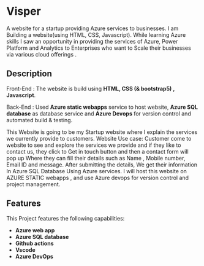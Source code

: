 # Visper 
 A website for a startup providing Azure services to businesses. I am Building a website(using HTML, CSS, Javascript). While learning Azure skills I saw an opportunity in providing the services of Azure, Power Platform and Analytics to Enterprises who want to Scale their businesses via various cloud offerings .

## Description
Front-End : The website is build using **HTML, CSS (& bootstrap5) , Javascript**.

Back-End : Used **Azure static webapps** service to host website, **Azure SQL database** as database service and **Azure Devops** for version control and automated build & testing.

This Website is going to be my Startup website where I explain the services we currently provide to customers.
Website Use case: Customer come to website to see and explore the services we provide and if they like to contact us, they click to Get in touch button and then a contact form will pop up Where they can fill their details such as Name , Mobile number, Email ID and message. After submitting the details, We get their information In Azure SQL Database
Using Azure services. I will host this website on AZURE STATIC webapps , and use Azure devops for version control and project management.

## Features
This Project features the following capabilities:
- **Azure web app**
- **Azure SQL database**
- **Github actions**
- **Vscode**
- **Azure DevOps**

